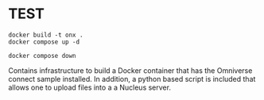 # TEST



```
docker build -t onx .
docker compose up -d
```


```
docker compose down
```

Contains infrastructure to build a Docker container that has the Omniverse connect sample installed. In addition, a python based script is included that allows one to upload files into a a Nucleus server.
